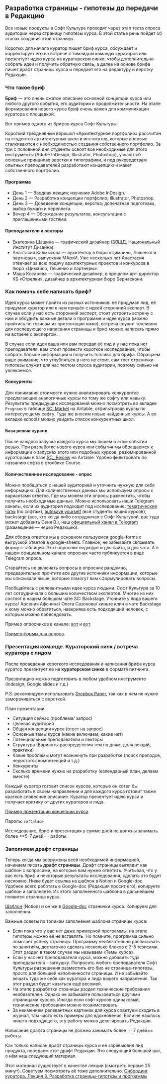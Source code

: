 ## Разработка страницы - гипотезы до передачи в Редакцию

Все новые продукты в Софт Культуре проходят через этап теста спроса аудитории через страницу гипотезы курса. В этой статье речь пойдет об этапах создания этой страницы. 

Коротко: для начала куратор пишет бриф курса, обсуждает и корректирует его на встрече с тимлидом команды кураторов или презентует идею курса на кураторском синке, чтобы дополнительно собрать идеи и получить обратную связь, а далее на основе брифа пишет драфт страницы курса и передает его на редактуру и верстку Редакции. 

### Что такое бриф

**Бриф** — это очень сжатое описание основной концепции курса или любого другого события, его аудитории и продолжительности. На этапе формирования нового курса бриф очень важен для коммуникации куратора с площадкой.

Вот пример одного из брифов курса Софт Культуры:

Короткий трехдневный воркшоп «Архитектурное портфолио» рассчитан на студентов архитектурных школ и институтов, которые впервые сталкиваются с необходимостью создания собственного портфолио. За три с половиной дня студенты освоят все необходимые для этого инструменты (Adobe InDesign, Illustrator, Photoshop), узнают об основных принципах верстки и типографики, и под руководствам опытных преподавателей разработают концепцию и макет собственного портфолио.

#### Программа

- День 1 — Вводная лекция; изучение Adobe InDesign.
- День 2 — Разработка концепции портфолио; Illustrator, Photoshop.
- День 3 — Доведение концепции, верстка; допечатная подготовка, выбор бумаги и переплета.
- Вечер 4 — Обсуждение результатов, консультации с приглашенными гостями.

#### Преподаватели и лекторы

- Екатерина Шашина — графический дизайнер (БВШД, Национальный Институт Дизайна).
- Анастасия Калмыкова — архитектор в бюро «Цимайло, Ляшенко и партнеры», выпускник МАрхИ. Уже несколько лет Анастасия отвечает за всю подачу архитектурных проектов и конкурсов в бюро «Цимайло, Ляшенко и партнеры».
- Маша Косарева — графический дизайнер, в прошлом арт-директор КБ «Стрелки», дизайнер в архитектурном бюро Бернаскони.

### Как помочь себе написать бриф?

Идея курса может прийти из разных источников: её придумал лид, её придумал куратор или к нам пришёл с идеей сторонний эксперт. В случае если у нас есть сторонний эксперт, стоит устроить встречу с ним и обсудить важные детали о программе и идее курса (можно пройтись по тезисам из презентации ниже), встреча служит топливом для последующего написания страницы и бриф можно написать прямо на встрече с экспертом.

В случае если идея ваша или вам передал её лид и у нас пока нет преподавателя, вам стоит провести короткое исследование, чтобы собрать больше информации и получить топливо для брифа. Обращаем ваше внимание, что углубляться в него не стоит, сам тест странички-гипотезы служит для нас тестом спроса аудитории, поэтому сильно не увлекаемся.

#### Конкуренты

Для понимания стоимости нужно анализировать конкурентов предлагающих аналогичные курсы по тому же софту или навыку. Результаты предыдущих исследований можно посмотреть во вкладке `Programs` в таблице [SC: Market](https://airtable.com/invite/l?inviteId=inv70DPw4AL7xEGAr&inviteToken=0a3011cd1fa288647cb8813f946407ac22d95ac6646befc9a36fabc98f8cb697) на Airtable,  отфильтровав курсы по интересующему софту. Туда же вносим новые найденные курсы. А во вкладке schools можно увидеть список конкурентных школ.

#### База ревью курсов

После каждого запуска каждого курса мы пишем о этом событии ревью. При разработке нового курса или события мы обращаемся к информации о запусках этого или подобных курсов, резюмированной кураторами в базе [SC_ Review](https://airtable.com/tblzyWJu38aiKJ4Jq/viwRaoBVtKDnnGlbi?blocks=hide) на Airtable. Удобно фильтровать по названию софта в столбике Course.

#### Количественное исследование - опрос

Можно пообщаться с нашей аудиторией и уточнить нужную для себя информацию. Для количественных данных мы используем опросы с вариантами ответов. Где мы можем эти опросы разместить, чтобы получить необходимые данные. Можно использовать наши Telegram каналы, если их аудитория подходит под исследование: [тематические чаты](https://t.me/softculture/3474) (по софтам), [autosave yourself](https://t.me/+V-vYoA2OPRg4tPsm) (все студенты наших курсов), backstage (все, кто когда либо сотрудничал с Софт Культурой, вас туда может добавить Сеня В.), наш [официальный канал в Telegram](http://t.me/softculture) (размещение — через Редакцию).  

Для сборка ответов мы в основном пользуемся google-forms с выгрузкой ответов в google-sheets. Главное, не забывайте связывать форму с таблицей. Этот опросник подходит и для сайта, и для чата. А в нашем официальном канале опросник часто публикуется в виде Telegram опроса.

Старайтесь не включать вопросы в опросник рандомно, предварительно прочтите все другие источники информации, которые мы описывали выше, которые помогут вам сформулировать вопросы. 

Пообщайтесь с релевантными идее курса людьми. Софт Культура за 10 лет сотрудничала с большим количеством экспертов. Многие из них состоят в нашем большом чате SC: Вackstage. Уточните у лида вашего курса/ Арсения Афонина/ Олега Сазонова/ киньте клич в чате Backstage к кому можно обратиться, наверняка есть подходящий человек, с которым можно побеседовать.

Пример опросников в канале: [вот](https://t.me/softculture/5764) и [вот](https://t.me/softculture/3770).
    
[Пример формы для опроса](https://docs.google.com/forms/d/e/1FAIpQLSdhB7CnoN2w4Z_8pdgMktkHPN_uWjyebHQ0-ajs5_fgoUFE3w/viewform).
    

### Презентация команде. Кураторский синк / встреча куратора с лидом

После проведения короткого исследования и написания брифа курса куратор презентует ее на **кураторском синке** в формате питчинга. 

Презентацию можно подготовить в любом удобном инструменте (Indesign, Google slides и т.д.)

P.S. рекомендуем использовать [Dropbox Paper](https://paper.dropbox.com/), так как в нем не нужно заморачиваться с версткой.

План презентации:

- Ситуация сейчас (проблема/ запрос)
- Целевая аудитория
- Общая концепция курса (ответ на запрос)
- Основные темы курса (какие включаем, какие нет)
- Потенциальные преподаватели и лекторы
- Структура (Варианты распределения тем по дням, доля лекций, практики)
- Какие проблемы могут возникнуть при разработке (поиск преподов, недостаток компетенций и т.д.)
- Конкуренты
- Сколько времени нужно на разработку (календарный план, делаем вместе)

Каждый куратор готовит список курсов, которые он хотел бы разработать в своем направлении и для каждого курса готовит также краткое словесное описание. Куратор презентует идею курса и получает критику от других кураторов и лида.

[Пример презентации концепции курса](https://vimeo.com/473484848)

Пароль: `softplace`

Исследование, бриф и презентация в сумме дней не должны занимать более ==5-7 дней== работы. 

### Заполняем драфт страницы

Теперь когда мы вооружены всей необходимой информацией, начинаем писать **драфт страницы**. Драфт страницы выглядит как шаблон с вопросами, на которые вам нужно ответить. Учитывая, что у вас есть бриф и некоторые результаты исследования, сделать это будет несложно. Ниже будет ссылка на шаблон в Notion и Google-doc. Удобнее всего работать в Google-doc (Редакция просит его), копируете шаблон и заполняете. Из этого заполненного шаблона в дальнейшем появится страница курса.

[Шаблон](https://www.notion.so/dee415b7118d4b3cac9949e09031d526?pvs=21) (Notion) и он же в [Google-doc](https://docs.google.com/document/d/1GQ6ZZKT3q_4hrNvSl8YBKwCgSz7ZACJXrDnbaRQSH2I/edit?usp=sharing) странички курса. Копируем для заполнения.

Важные советы по топикам заполнения шаблона страницы курса:

- Если пока что у вас нет даже примерной программы, на этапе гипотезы можно её не вставлять. Но помните, программа сильно помогает успеху страницы. Программу необязательно расписывать по занятиям, достаточно сделать несколько блоков с 3-5 тезисами. Этот раздел в таком случае мы называем «Темы курса».
- Если у нас нет преподавателя курса, можно добавить туда преподавателя - заглушку. Попросить любого преподавателя Софт Культуры разрешения разместить его био на странице-гипотезы, просто для большей наполненности страницы. И не забывайте вешать туда же себя как куратора и лида вашего направления. Так этот раздел будет казаться ещё весомей.
- На этапе разработки страницы раздел технические требования необязателен. Однако не забывайте пользоваться другими страницами курсов. Иногда если софт курсов одинаковый, технические требования можно позаимствовать.
- За неимением релевантных картинок для курса советуем сходить в журнал, там часто есть примеры для вдохновения. Если не нашлось ничего подходящего, эту работу можно делегировать Редакции.

Написание драфта страницы не должно занимать более ==7 дней== работы.

Как только написан драфт страницы курса и её заревьювил лид продукта, передаем этот драфт Редакции. Это следующий большой шаг, о нём наш следующий материал.

Этот материал существует в качестве лекции (смотреть первые 25 минут). Советуем посмотреть её тоже дополнительно. [Онбординг куратора. Лекция 3. Разработка страницы-гипотезы и программы](https://youtu.be/Y3L5P8PjITE)
